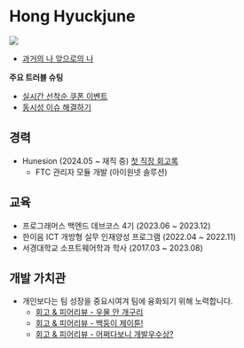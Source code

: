 # Hong Hyuckjune

<a href="https://hongdosan.tistory.com/"><img src="http://img.shields.io/badge/-Tech%20blog-red?style=flat-square&logo=tistory&link=https://hongdosan.tistory.com/"></a>

- [과거의 나 앞으로의 나](https://hongdosan.tistory.com/383)

**주요 트러블 슈팅**
- [실시간 선착순 쿠폰 이벤트](https://hongdosan.tistory.com/376)
- [동시성 이슈 해결하기](https://hongdosan.tistory.com/373)

## 경력
- Hunesion (2024.05 ~ 재직 중) [첫 직장 회고록](https://hongdosan.tistory.com/388)
   - FTC 관리자 모듈 개발 (아이원넷 솔루션)

## 교육
- 프로그래머스 백엔드 데브코스 4기 (2023.06 ~ 2023.12)
- 한이음 ICT 개방형 실무 인재양성 프로그램 (2022.04 ~ 2022.11)
- 서경대학교 소프트웨어학과 학사 (2017.03 ~ 2023.08)

## 개발 가치관
- 개인보다는 팀 성장을 중요시여겨 팀에 융화되기 위해 노력합니다.
    - [회고 & 피어리뷰 - 우물 안 개구리](https://hongdosan.tistory.com/328)
    - [회고 & 피어리뷰 - 백둥이 제이툰!](https://hongdosan.tistory.com/379)
    - [회고 & 피어리뷰 - 어쩌다보니 개발우수상?](https://hongdosan.tistory.com/382)
